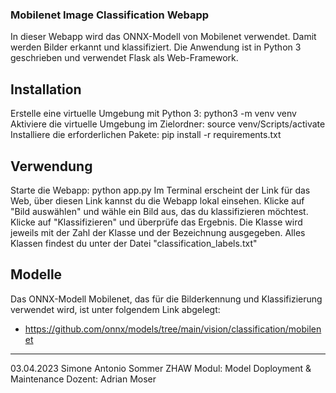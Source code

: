 ### Mobilenet Image Classification Webapp

In dieser Webapp wird das ONNX-Modell von Mobilenet verwendet. Damit werden Bilder erkannt und klassifiziert.
Die Anwendung ist in Python 3 geschrieben und verwendet Flask als Web-Framework.

## Installation

Erstelle eine virtuelle Umgebung mit Python 3: python3 -m venv venv
Aktiviere die virtuelle Umgebung im Zielordner: source venv/Scripts/activate
Installiere die erforderlichen Pakete: pip install -r requirements.txt

## Verwendung

Starte die Webapp: python app.py
Im Terminal erscheint der Link für das Web, über diesen Link kannst du die Webapp lokal einsehen.
Klicke auf "Bild auswählen" und wähle ein Bild aus, das du klassifizieren möchtest.
Klicke auf "Klassifizieren" und überprüfe das Ergebnis. Die Klasse wird jeweils mit der Zahl der Klasse und der Bezeichnung ausgegeben. Alles Klassen findest du unter der Datei "classification_labels.txt"

## Modelle

Das ONNX-Modell Mobilenet, das für die Bilderkennung und Klassifizierung verwendet wird, ist unter folgendem Link abgelegt:
- https://github.com/onnx/models/tree/main/vision/classification/mobilenet

----------------------------------------------------------------------------------------------------------------------------------------------

03.04.2023
Simone Antonio Sommer 
ZHAW 
Modul: Model Doployment & Maintenance
Dozent: Adrian Moser